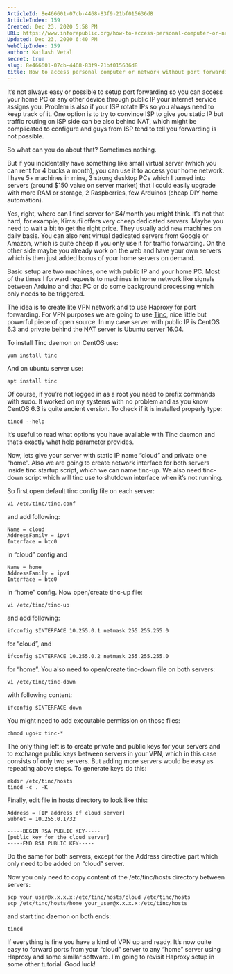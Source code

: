 ```yaml
---
ArticleId: 8e466601-07cb-4468-83f9-21bf015636d8
ArticleIndex: 159
Created: Dec 23, 2020 5:58 PM
URL: https://www.inforepublic.org/how-to-access-personal-computer-or-network-without-port-forwarding/
Updated: Dec 23, 2020 6:40 PM
WebClipIndex: 159
author: Kailash Vetal
secret: true
slug: 8e466601-07cb-4468-83f9-21bf015636d8
title: How to access personal computer or network without port forwarding – InfoRepublic.org
---
```

It’s not always easy or possible to setup port forwarding so you can access your home PC or any other device through public IP your internet service assigns you. Problem is also if your ISP rotate IPs so you always need to keep track of it. One option is to try to convince ISP to give you static IP but traffic routing on ISP side can be also behind NAT, which might be complicated to configure and guys from ISP tend to tell you forwarding is not possible.

So what can you do about that? Sometimes nothing.

But if you incidentally have something like small virtual server (which you can rent for 4 bucks a month), you can use it to access your home network. I have 5+ machines in mine, 3 strong desktop PCs which I turned into servers (around $150 value on server market) that I could easily upgrade with more RAM or storage, 2 Raspberries, few Arduinos (cheap DIY home automation).

Yes, right, where can I find server for $4/month you might think. It’s not that hard, for example, Kimsufi offers very cheap dedicated servers. Maybe you need to wait a bit to get the right price. They usually add new machines on daily basis. You can also rent virtual dedicated servers from Google or Amazon, which is quite cheep if you only use it for traffic forwarding. On the other side maybe you already work on the web and have your own servers which is then just added bonus of your home servers on demand.

Basic setup are two machines, one with public IP and your home PC. Most of the times I forward requests to machines in home network like signals between Arduino and that PC or do some background processing which only needs to be triggered.

The idea is to create lite VPN network and to use Haproxy for port forwarding. For VPN purposes we are going to use [Tinc](https://www.tinc-vpn.org/), nice little but powerful piece of open source. In my case server with public IP is CentOS 6.3 and private behind the NAT server is Ubuntu server 16.04.

To install Tinc daemon on CentOS use:

```
yum install tinc
```

And on ubuntu server use:

```
apt install tinc
```

Of course, if you’re not logged in as a root you need to prefix commands with sudo. It worked on my systems with no problem and as you know CentOS 6.3 is quite ancient version. To check if it is installed properly type:

```
tincd --help
```

It’s useful to read what options you have available with Tinc daemon and that’s exactly what help parameter provides.

Now, lets give your server with static IP name “cloud” and private one “home”. Also we are going to create network interface for both servers inside tinc startup script, which we can name tinc-up. We also need tinc-down script which will tinc use to shutdown interface when it’s not running.

So first open default tinc config file on each server:

```
vi /etc/tinc/tinc.conf
```

and add following:

```
Name = cloud
AddressFamily = ipv4
Interface = btc0
```

in “cloud” config and

```
Name = home
AddressFamily = ipv4
Interface = btc0
```

in “home” config. Now open/create tinc-up file:

```
vi /etc/tinc/tinc-up
```

and add following:

```
ifconfig $INTERFACE 10.255.0.1 netmask 255.255.255.0
```

for “cloud”, and

```
ifconfig $INTERFACE 10.255.0.2 netmask 255.255.255.0
```

for “home”. You also need to open/create tinc-down file on both servers:

```
vi /etc/tinc/tinc-down
```

with following content:

```
ifconfig $INTERFACE down
```

You might need to add executable permission on those files:

```
chmod ugo+x tinc-*
```

The only thing left is to create private and public keys for your servers and to exchange public keys between servers in your VPN, which in this case consists of only two servers. But adding more servers would be easy as repeating above steps. To generate keys do this:

```
mkdir /etc/tinc/hosts
tincd -c . -K
```

Finally, edit file in hosts directory to look like this:

```
Address = [IP address of cloud server]
Subnet = 10.255.0.1/32

-----BEGIN RSA PUBLIC KEY-----
[public key for the cloud server]
-----END RSA PUBLIC KEY-----
```

Do the same for both servers, except for the Address directive part which only need to be added on “cloud” server.

Now you only need to copy content of the /etc/tinc/hosts directory between servers:

```
scp your_user@x.x.x.x:/etc/tinc/hosts/cloud /etc/tinc/hosts
scp /etc/tinc/hosts/home your_user@x.x.x.x:/etc/tinc/hosts
```

and start tinc daemon on both ends:

```
tincd
```

If everything is fine you have a kind of VPN up and ready. It’s now quite easy to forward ports from your “cloud” server to any “home” server using Haproxy and some similar software. I’m going to revisit Haproxy setup in some other tutorial. Good luck!

